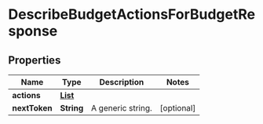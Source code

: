 

# DescribeBudgetActionsForBudgetResponse


## Properties

| Name | Type | Description | Notes |
|------------ | ------------- | ------------- | -------------|
|**actions** | [**List**](List.md) |  |  |
|**nextToken** | **String** |  A generic string. |  [optional] |



